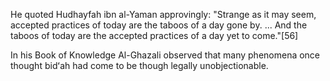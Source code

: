 He quoted Hudhayfah ibn al-Yaman approvingly: "Strange as it may seem, accepted practices of today are the taboos of a day gone by. ... And the taboos of today are the accepted practices of a day yet to come."[56] 

In his Book of Knowledge Al-Ghazali observed that many phenomena once thought bidʻah had come to be though legally unobjectionable. 

